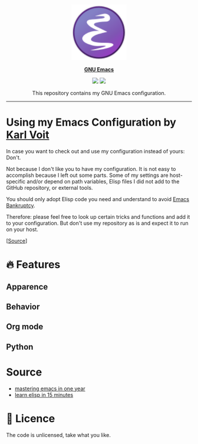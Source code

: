 <p align="center"><img src="misc/emacs_icon.svg" width=150 height=150/></p>
<p align="center"><a href="https://www.gnu.org/software/emacs/"><b>GNU Emacs</b></a></p>
<p align="center">
	<a href="https://www.gnu.org/software/emacs/"><img src="https://img.shields.io/badge/GNU%20Emacs-27.0.50-b48ead.svg?style=flat-square"/></a>
	<a href="https://orgmode.org/"><img src="https://img.shields.io/badge/org--mode-9.2.3-489a9f.svg?style=flat-square"/></a>
</p>
<p align="center">This repository contains my GNU Emacs configuration.</p>

---

# Using my Emacs Configuration by [Karl Voit](https://karl-voit.at/)

In case you want to check out and use my configuration instead of yours: Don't.  

Not because I don't like you to have my configuration. It is not easy to accomplish because I left out some parts. Some of my settings are host-specific and/or depend on path variables, Elisp files I did not add to the GitHub repository, or external tools.  

You should only adopt Elisp code you need and understand to avoid [Emacs Bankruptcy](https://www.emacswiki.org/emacs/DotEmacsBankruptcy).  

Therefore: please feel free to look up certain tricks and functions and add it to your configuration. But don't use my repository as is and expect it to run on your host.   

[[Source](https://karl-voit.at/2017/06/03/emacs-org/)]

# 🔥 Features

## Apparence

## Behavior

## Org mode

## Python

# Source

- [mastering emacs in one year](https://github.com/redguardtoo/mastering-emacs-in-one-year-guide/blob/master/guide-en.org)
- [learn elisp in 15 minutes](https://learnxinyminutes.com/docs/fr-fr/elisp-fr/)

# 📜 Licence

The code is unlicensed, take what you like.
